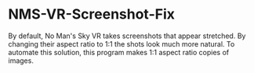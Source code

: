# NMS-VR-Screenshot-Fix
 By default, No Man's Sky VR takes screenshots that appear stretched. By changing their aspect ratio to 1:1 the shots look much more natural. To automate this solution, this program makes 1:1 aspect ratio copies of images.
